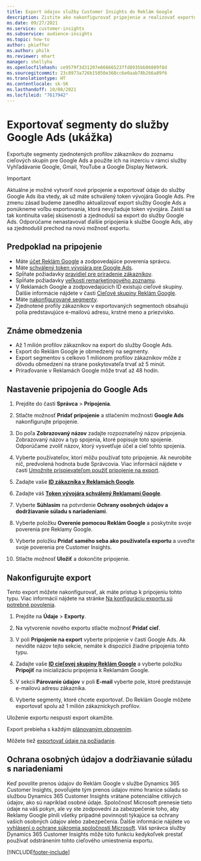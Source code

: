 ```yaml
---
title: Export údajov služby Customer Insights do Reklám Google
description: Zistite ako nakonfigurovať pripojenie a realizovať exportovanie do Google Ads.
ms.date: 09/27/2021
ms.service: customer-insights
ms.subservice: audience-insights
ms.topic: how-to
author: pkieffer
ms.author: philk
ms.reviewer: mhart
manager: shellyha
ms.openlocfilehash: ce9579f3d31207e666665237fd8935bb86889f8d
ms.sourcegitcommit: 23c8973a726b15050e368cc6e0aab78b266a89f6
ms.translationtype: HT
ms.contentlocale: sk-SK
ms.lasthandoff: 10/08/2021
ms.locfileid: "7617942"
---
```

# <a name="export-segments-to-google-ads-preview"></a>Exportovať segmenty do služby Google Ads (ukážka)

Exportujte segmenty zjednotených profilov zákazníkov do zoznamu cieľových skupín pre Google Ads a použite ich na inzerciu v rámci služby Vyhľadávanie Google, Gmail, YouTube a Google Display Network. 

> [!IMPORTANT]
> Aktuálne je možné vytvoriť nové pripojenie a exportovať údaje do služby Google Ads iba vtedy, ak už máte schválený token vývojára Google Ads. Pre zmenu zásad budeme zanedlho aktualizovať export služby Google Ads a ponúkneme voľbu exportovania, ktorá nevyžaduje token vývojára. Zaistí sa tak kontinuita vašej skúsenosti a zjednoduší sa export do služby Google Ads. Odporúčame nenastavovať ďalšie pripojenia k službe Google Ads, aby sa zjednodušil prechod na novú možnosť exportu.

## <a name="prerequisites-for-connection"></a>Predpoklad na pripojenie

-   Máte [účet Reklám Google](https://ads.google.com/) a zodpovedajúce poverenia správcu.
-   Máte [schválený token vývojára pre Google Ads](https://developers.google.com/google-ads/api/docs/first-call/dev-token). 
-   Spĺňate požiadavky [pravidiel pre priradenie zákazníkov](https://support.google.com/adspolicy/answer/6299717).
-   Spĺňate požiadavky [veľkostí remarketingového zoznamu](https://support.google.com/google-ads/answer/7558048).
-   V Reklamách Google a zodpovedajúcich ID existujú cieľové skupiny. Ďalšie informácie nájdete v časti [Cieľové skupiny Reklám Google](https://support.google.com/google-ads/answer/7558048?hl=en#:~:text=Audience%20lists%20is%20a%20section,Display%20Network%20through%20remarketing%20campaigns.).
-   Máte [nakonfigurované segmenty](segments.md).
-   Zjednotené profily zákazníkov v exportovaných segmentoch obsahujú polia predstavujúce e-mailovú adresu, krstné meno a priezvisko.

## <a name="known-limitations"></a>Známe obmedzenia

- Až 1 milión profilov zákazníkov na export do služby Google Ads.
- Export do Reklám Google je obmedzený na segmenty.
- Export segmentov s celkovo 1 miliónom profilov zákazníkov môže z dôvodu obmedzení na strane poskytovateľa trvať až 5 minút. 
- Priraďovanie v Reklamách Google môže trvať až 48 hodín.

## <a name="set-up-connection-to-google-ads"></a>Nastavenie pripojenia do Google Ads

1. Prejdite do časti **Správca** > **Pripojenia**.

1. Stlačte možnosť **Pridať pripojenie** a stlačením možnosti **Google Ads** nakonfigurujte pripojenie.

1. Do poľa **Zobrazovaný názov** zadajte rozpoznateľný názov pripojenia. Zobrazovaný názov a typ spojenia, ktoré popisuje toto spojenie. Odporúčame zvoliť názov, ktorý vysvetľuje účel a cieľ tohto spojenia.

1. Vyberte používateľov, ktorí môžu používať toto pripojenie. Ak neurobíte nič, predvolená hodnota bude Správcovia. Viac informácií nájdete v časti [Umožnite prispievateľom použiť pripojenie na export](connections.md#allow-contributors-to-use-a-connection-for-exports).

1. Zadajte vaše **[ID zákazníka v Reklamách Google](https://support.google.com/google-ads/answer/1704344)**.

1. Zadajte váš **[Token vývojára schválený Reklamami Google](https://developers.google.com/google-ads/api/docs/first-call/dev-token)**.

1. Vyberte **Súhlasím** na potvrdenie **Ochrany osobných údajov a dodržiavanie súladu s nariadeniami**.

1. Vyberte položku **Overenie pomocou Reklám Google** a poskytnite svoje poverenia pre Reklamy Google.

1. Vyberte položku **Pridať samého seba ako používateľa exportu** a uveďte svoje poverenia pre Customer Insights.

1. Stlačte možnosť **Uložiť** a dokončite pripojenie. 

## <a name="configure-an-export"></a>Nakonfigurujte export

Tento export môžete nakonfigurovať, ak máte prístup k pripojeniu tohto typu. Viac informácií nájdete na stránke [Na konfiguráciu exportu sú potrebné povolenia](export-destinations.md#set-up-a-new-export).

1. Prejdite na **Údaje** > **Exporty**.

1. Na vytvorenie nového exportu stlačte možnosť **Pridať cieľ**.

1. V poli **Pripojenie na export** vyberte pripojenie v časti Google Ads. Ak nevidíte názov tejto sekcie, nemáte k dispozícii žiadne pripojenia tohto typu.

1. Zadajte vaše **[ID cieľovej skupiny Reklám Google](https://support.google.com/google-ads/answer/7558048?hl=en#:~:text=Audience%20lists%20is%20a%20section,Display%20Network%20through%20remarketing%20campaigns.)** a vyberte položku **Pripojiť** na inicializáciu pripojenia k Reklamám Google.

1. V sekcii **Párovanie údajov** v poli **E-mail** vyberte pole, ktoré predstavuje e-mailovú adresu zákazníka.

1. Vyberte segmenty, ktoré chcete exportovať. Do Reklám Google môžete exportovať spolu až 1 milión zákazníckych profilov.

Uloženie exportu nespustí export okamžite.

Export prebieha s každým [plánovaným obnovením](system.md#schedule-tab). 

Môžete tiež [exportovať údaje na požiadanie](export-destinations.md#run-exports-on-demand). 

## <a name="data-privacy-and-compliance"></a>Ochrana osobných údajov a dodržiavanie súladu s nariadeniami

Keď povolíte prenos údajov do Reklám Google v službe Dynamics 365 Customer Insights, povoľujete tým prenos údajov mimo hranice súladu so službou Dynamics 365 Customer Insights vrátane potenciálne citlivých údajov, ako sú napríklad osobné údaje. Spoločnosť Microsoft prenesie tieto údaje na váš pokyn, ale vy ste zodpovední za zabezpečenie toho, aby Reklamy Google plnili všetky prípadné povinnosti týkajúce sa ochrany vašich osobných údajov alebo zabezpečenia. Ďalšie informácie nájdete vo [vyhlásení o ochrane súkromia spoločnosti Microsoft](https://go.microsoft.com/fwlink/?linkid=396732).
Váš správca služby Dynamics 365 Customer Insights môže túto funkciu kedykoľvek prestať používať odstránením tohto cieľového umiestnenia exportu.


[!INCLUDE[footer-include](../includes/footer-banner.md)]
